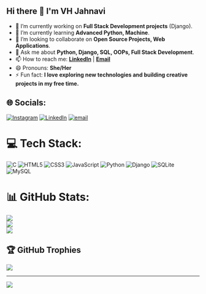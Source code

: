 ## Hi there 👋 I'm  VH Jahnavi  

- 🔭 I’m currently working on **Full Stack Development projects** (Django).</br>
- 🌱 I’m currently learning **Advanced Python, Machine**.</br>
- 👯 I’m looking to collaborate on **Open Source Projects, Web Applications**.</br>  
- 💬 Ask me about **Python, Django, SQL, OOPs, Full Stack Development**.</br> 
- 📫 How to reach me: **[LinkedIn](www.linkedin.com/in/jahnavi-vh-3a3b742bb)** | **[Email](vhjahnavi04@gamil.com)**</br> 
- 😄 Pronouns: **She/Her**</br>
- ⚡ Fun fact: **I love exploring new technologies and building creative projects in my free time.**


## 🌐 Socials:
[![Instagram](https://img.shields.io/badge/Instagram-%23E4405F.svg?logo=Instagram&logoColor=white)](https://instagram.com/jahnavi_74_) [![LinkedIn](https://img.shields.io/badge/LinkedIn-%230077B5.svg?logo=linkedin&logoColor=white)](https://linkedin.com/in/linkedin.com/in/vh-jahnavi) [![email](https://img.shields.io/badge/Email-D14836?logo=gmail&logoColor=white)](mailto:vhjahnavi04@gmail.com) 

# 💻 Tech Stack:
![C](https://img.shields.io/badge/c-%2300599C.svg?style=for-the-badge&logo=c&logoColor=white) ![HTML5](https://img.shields.io/badge/html5-%23E34F26.svg?style=for-the-badge&logo=html5&logoColor=white) ![CSS3](https://img.shields.io/badge/css3-%231572B6.svg?style=for-the-badge&logo=css3&logoColor=white) ![JavaScript](https://img.shields.io/badge/javascript-%23323330.svg?style=for-the-badge&logo=javascript&logoColor=%23F7DF1E) ![Python](https://img.shields.io/badge/python-3670A0?style=for-the-badge&logo=python&logoColor=ffdd54) ![Django](https://img.shields.io/badge/django-%23092E20.svg?style=for-the-badge&logo=django&logoColor=white) ![SQLite](https://img.shields.io/badge/sqlite-%2307405e.svg?style=for-the-badge&logo=sqlite&logoColor=white) ![MySQL](https://img.shields.io/badge/mysql-4479A1.svg?style=for-the-badge&logo=mysql&logoColor=white) 

# 📊 GitHub Stats:
![](https://github-readme-stats.vercel.app/api?username=Jahnavi-3140&theme=dark&hide_border=false&include_all_commits=false&count_private=false)<br/>
![](https://nirzak-streak-stats.vercel.app/?user=Jahnavi-3140&theme=dark&hide_border=false)<br/>
![](https://github-readme-stats.vercel.app/api/top-langs/?username=Jahnavi-3140&theme=dark&hide_border=false&include_all_commits=false&count_private=false&layout=compact)

## 🏆 GitHub Trophies
![](https://github-profile-trophy.vercel.app/?username=Jahnavi-3140&theme=radical&no-frame=false&no-bg=true&margin-w=4)

---
[![](https://visitcount.itsvg.in/api?id=Jahnavi-3140&icon=0&color=0)](https://visitcount.itsvg.in)

<!-- Proudly created with GPRM ( https://gprm.itsvg.in ) -->
